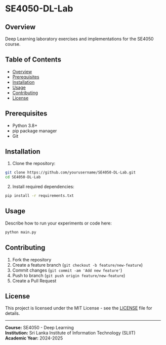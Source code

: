 # SE4050-DL-Lab

## Overview
Deep Learning laboratory exercises and implementations for the SE4050 course.

## Table of Contents
- [Overview](#overview)
- [Prerequisites](#prerequisites)
- [Installation](#installation)
- [Usage](#usage)
- [Contributing](#contributing)
- [License](#license)

## Prerequisites
- Python 3.8+
- pip package manager
- Git

## Installation

1. Clone the repository:
```bash
git clone https://github.com/yourusername/SE4050-DL-Lab.git
cd SE4050-DL-Lab
```

2. Install required dependencies:
```bash
pip install -r requirements.txt
```

## Usage
Describe how to run your experiments or code here:

```bash
python main.py
```

## Contributing
1. Fork the repository
2. Create a feature branch (`git checkout -b feature/new-feature`)
3. Commit changes (`git commit -am 'Add new feature'`)
4. Push to branch (`git push origin feature/new-feature`)
5. Create a Pull Request

## License
This project is licensed under the MIT License - see the [LICENSE](LICENSE) file for details.

---
**Course:** SE4050 - Deep Learning  
**Institution:** Sri Lanka Institute of Information Technology (SLIIT)  
**Academic Year:** 2024-2025